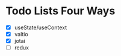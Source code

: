 Todo Lists Four Ways
====================

- [X] useState/useContext
- [X] valtio
- [X] jotai
- [ ] redux
